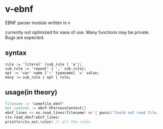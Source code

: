 # v-ebnf
EBNF parser module written in v

currently not optimized for ease of use.
Many functions may be private.
Bugs are expected.

## syntax
```ebnf
rule := 'literal' (sub_rule | 'a');
sub_rule := 'repeat' { ',' sub_rule};
opt := 'var' name [':' typename] '=' value;
many := sub_rule | opt | rule;
```
## usage(in theory)
```v
filename := 'somefile.ebnf'
mut context := ebnf.VParseusContext{}
ebnf_lines << os.read_lines(filename) or { panic("Could not read file...")}
ctx.read_ebnf(ebnf_lines)
println(ctx.ast.rules) // all the rules
```
